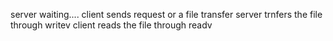 server waiting....
client sends request or a file transfer
server trnfers the file through writev
client reads the file through readv
